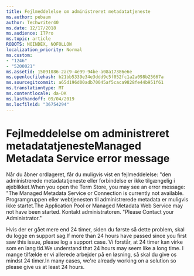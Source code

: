```yaml
---
title: Fejlmeddelelse om administreret metadatatjeneste
ms.author: pebaum
author: Techwriter40
ms.date: 12/17/2018
ms.audience: ITPro
ms.topic: article
ROBOTS: NOINDEX, NOFOLLOW
localization_priority: Normal
ms.custom:
- "1246"
- "5200021"
ms.assetid: 15091086-2ac9-4e99-94be-a08a17386e6e
ms.openlocfilehash: b21bb5339e34e3ddd9c5f052fc1a2a098b25667a
ms.sourcegitcommit: a65d196d00adb70045af5caca9828fe44b951f61
ms.translationtype: MT
ms.contentlocale: da-DK
ms.lasthandoff: 09/04/2019
ms.locfileid: "36754294"
---
```

# <a name="managed-metadata-service-error-message"></a><span data-ttu-id="d2828-102">Fejlmeddelelse om administreret metadatatjeneste</span><span class="sxs-lookup"><span data-stu-id="d2828-102">Managed Metadata Service error message</span></span>

<span data-ttu-id="d2828-103">Når du åbner ordlageret, får du muligvis vist en fejlmeddelelse: "den administrerede metadatatjeneste eller forbindelse er ikke tilgængelig i øjeblikket.</span><span class="sxs-lookup"><span data-stu-id="d2828-103">When you open the Term Store, you may see an error message: "The Managed Metadata Service or Connection is currently not available.</span></span> <span data-ttu-id="d2828-104">Programgruppen eller webtjenesten til administrerede metadata er muligvis ikke startet.</span><span class="sxs-lookup"><span data-stu-id="d2828-104">The Application Pool or Managed Metadata Web Service may not have been started.</span></span> <span data-ttu-id="d2828-105">Kontakt administratoren. "</span><span class="sxs-lookup"><span data-stu-id="d2828-105">Please Contact your Administrator."</span></span>
  
<span data-ttu-id="d2828-106">Hvis der er gået mere end 24 timer, siden du første så dette problem, skal du logge en support sag.</span><span class="sxs-lookup"><span data-stu-id="d2828-106">If more than 24 hours have passed since you first saw this issue, please log a support case.</span></span> <span data-ttu-id="d2828-107">Vi forstår, at 24 timer kan virke som en lang tid.</span><span class="sxs-lookup"><span data-stu-id="d2828-107">We understand that 24 hours may seem like a long time.</span></span> <span data-ttu-id="d2828-108">I mange tilfælde er vi allerede arbejder på en løsning, så skal du give os mindst 24 timer.</span><span class="sxs-lookup"><span data-stu-id="d2828-108">In many cases, we're already working on a solution so please give us at least 24 hours.</span></span>
  
